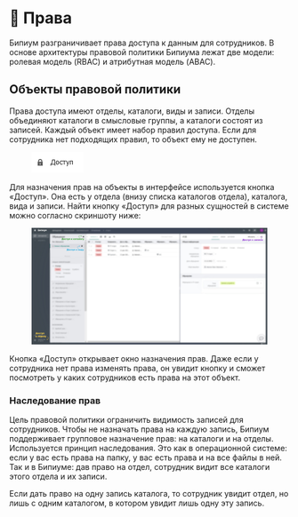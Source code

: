 # 🔑 Права

Бипиум разграничивает права доступа к данным для сотрудников. В основе архитектуры правовой политики Бипиума лежат две модели: ролевая модель (RBAC) и атрибутная модель (ABAC).

## Объекты правовой политики

Права доступа имеют отделы, каталоги, виды и записи. Отделы объединяют каталоги в смысловые группы, а каталоги состоят из записей. Каждый объект имеет набор правил доступа. Если для сотрудника нет подходящих правил, то объект ему не доступен.

<figure><img src="../../.gitbook/assets/access.png" alt=""><figcaption></figcaption></figure>

Для назначения прав на объекты в интерфейсе используется кнопка «Доступ». Она есть у отдела (внизу списка каталогов отдела), каталога, вида и записи. Найти кнопку «Доступ» для разных сущностей в системе можно согласно скриншоту ниже:

<figure><img src="../../.gitbook/assets/rolesColor.jpg" alt=""><figcaption></figcaption></figure>

Кнопка «Доступ» открывает окно назначения прав. Даже если у сотрудника нет права изменять права, он увидит кнопку и сможет посмотреть у каких сотрудников есть права на этот объект.

### Наследование прав

Цель правовой политики ограничить видимость записей для сотрудников. Чтобы не назначать права на каждую запись, Бипиум поддерживает групповое назначение прав: на каталоги и на отделы. Используется принцип наследования. Это как в операционной системе: если у вас есть права на папку, у вас есть права и на все файлы в ней. Так и в Бипиуме: дав право на отдел, сотрудник видит все каталоги этого отдела и их записи.

Если дать право на одну запись каталога, то сотрудник увидит отдел, но лишь с одним каталогом, в котором увидит лишь одну эту запись.
